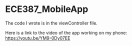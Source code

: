 # ECE387_MobileApp

The code I wrote is in the viewController file.

Here is a link to the video of the app working on my phone: https://youtu.be/YM9-0Dy07EE
